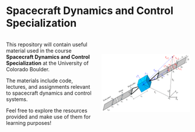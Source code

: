 # Spacecraft Dynamics and Control Specialization

<div style="display: flex; justify-content: space-between; align-items: center;">
  <div style="flex: 1; padding-right: 20px;">
    <p>This repository will contain useful material used in the course <strong>Spacecraft Dynamics and Control Specialization</strong> at the University of Colorado Boulder.</p>
    <p>The materials include code, lectures, and assignments relevant to spacecraft dynamics and control systems.</p>
    <p>Feel free to explore the resources provided and make use of them for learning purposes!</p>
  </div>
  <div style="flex: 1;">
    <img src="./assets/satellite.png" alt="Course Image" style="max-width: 100%; height: auto;"/>
  </div>
</div>
